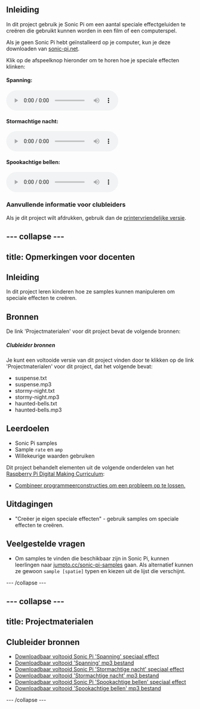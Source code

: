 ## Inleiding

In dit project gebruik je Sonic Pi om een aantal speciale effectgeluiden te creëren die gebruikt kunnen worden in een film of een computerspel.

Als je geen Sonic Pi hebt geïnstalleerd op je computer, kun je deze downloaden van [sonic-pi.net](https://sonic-pi.net/).

<div id="audio-preview" class="pdf-hidden">

Klik op de afspeelknop hieronder om te horen hoe je speciale effecten klinken: 

#### Spanning: 
<audio controls preload> 
  <source src="resources/suspense.mp3" type="audio/mpeg"> 
Je browser ondersteunt het <code>audio</code>-element niet. 
</audio> 

#### Stormachtige nacht: 
<audio controls preload> 
  <source src="resources/stormy-night.mp3" type="audio/mpeg"> 
Je browser ondersteunt het <code>audio</code>-element niet. 
</audio> 

#### Spookachtige bellen: 
<audio controls preload> 
  <source src="resources/haunted-bells.mp3" type="audio/mpeg"> 
Je browser ondersteunt het <code>audio</code>-element niet. 
</audio>
</div>

### Aanvullende informatie voor clubleiders

Als je dit project wilt afdrukken, gebruik dan de [printervriendelijke versie](https://projects.raspberrypi.org/nl-NL/projects/special-effects/print).

--- collapse ---
---
title: Opmerkingen voor docenten
---

## Inleiding

In dit project leren kinderen hoe ze samples kunnen manipuleren om speciale effecten te creëren.

## Bronnen

De link 'Projectmaterialen' voor dit project bevat de volgende bronnen:

##### Clubleider bronnen

Je kunt een voltooide versie van dit project vinden door te klikken op de link 'Projectmaterialen' voor dit project, dat het volgende bevat:

* suspense.txt
* suspense.mp3
* stormy-night.txt
* stormy-night.mp3
* haunted-bells.txt
* haunted-bells.mp3

## Leerdoelen

* Sonic Pi samples
* Sample `rate` en `amp`
* Willekeurige waarden gebruiken

Dit project behandelt elementen uit de volgende onderdelen van het [Raspberry Pi Digital Making Curriculum](http://rpf.io/curriculum):

* [Combineer programmeerconstructies om een ​​probleem op te lossen.](https://www.raspberrypi.org/curriculum/programming/builder)

## Uitdagingen

* "Creëer je eigen speciale effecten" - gebruik samples om speciale effecten te creëren.

## Veelgestelde vragen

* Om samples te vinden die beschikbaar zijn in Sonic Pi, kunnen leerlingen naar [jumpto.cc/sonic-pi-samples](http://jumpto.cc/sonic-pi-samples) gaan. Als alternatief kunnen ze gewoon `sample [spatie]` typen en kiezen uit de lijst die verschijnt.

--- /collapse ---

--- collapse ---
---
title: Projectmaterialen
---

## Clubleider bronnen

* [Downloadbaar voltooid Sonic Pi 'Spanning' speciaal effect](resources/suspense.txt)
* [Downloadbaar voltooid 'Spanning' mp3 bestand](resources/suspense.mp3)
* [Downloadbaar voltooid Sonic Pi 'Stormachtige nacht' speciaal effect](resources/stormy-night.txt)
* [Downloadbaar voltooid 'Stormachtige nacht' mp3 bestand](resources/stormy-night.mp3)
* [Downloadbaar voltooid Sonic Pi 'Spookachtige bellen' speciaal effect](resources/haunted-bells.txt)
* [Downloadbaar voltooid 'Spookachtige bellen' mp3 bestand](resources/haunted-bells.mp3)

--- /collapse ---